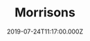 ---
date: 2019-07-24T11:17:00.000Z
title: Morrisons
latitude: 52.04938134912715
longitude: 0.9546547409704537
category: checkin
---